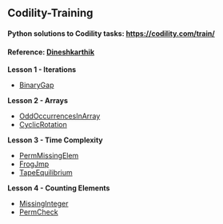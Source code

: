 Codility-Training
-----------------

#### Python solutions to Codility tasks: https://codility.com/train/
#### Reference: [Dineshkarthik](https://github.com/Dineshkarthik/codility-training)

**Lesson 1 - Iterations**

 - [BinaryGap](https://github.com/rochageorge/codility/blob/main/notebooks/BinaryGap.ipynb)

**Lesson 2 - Arrays**

 - [OddOccurrencesInArray](https://github.com/rochageorge/codility/blob/main/notebooks/OddRecurenceInArray.ipynb)
 -  [CyclicRotation](https://github.com/rochageorge/codility/blob/main/notebooks/CyclicRotation.ipynb)

**Lesson 3 - Time Complexity**

 - [PermMissingElem](https://github.com/rochageorge/codility/blob/main/notebooks/PermMissingElement.ipynb)
 - [FrogJmp](https://github.com/rochageorge/codility/blob/main/notebooks/FrogJumps.ipynb)
 - [TapeEquilibrium](https://github.com/rochageorge/codility/blob/main/notebooks/TapeEqui.ipynb)

**Lesson 4 - Counting Elements**

 - [MissingInteger](https://github.com/rochageorge/codility/blob/main/notebooks/MissingSmallestPossible.ipynb)
 - [PermCheck](https://github.com/rochageorge/codility/blob/main/notebooks/CheckPermutation.ipynb)
<!--   - [FrogRiverOne]()
 - [MaxCounters]()



**Lesson 5 - Prefix Sums**

 - [PassingCars]()
 - [CountDiv]()
 - [MinAvgTwoSlice]()
 - [GenomicRangeQuery]()

**Lesson 6 - Sorting**

 - [Distinct]()
 - [MaxProductOfThree]()
 - [Triangle]()
 - [NumberOfDiscIntersections]()

**Lesson 7 - Stacks and Queues**

 - [Brackets]()
 - [Fish]()
 - [StoneWall]()
 - [Nesting]()
 
**Lesson 8 - Leader**

 - [EquiLeader]()
 - [Dominator]()

**Lesson 9 - Maximum slice problem**

 - [MaxSliceSum]()
 - [MaxProfit]()
 - [MaxDoubleSliceSum]()

**Lesson 10 - Prime and composite numbers**

 - [MinPerimeterRectangle]()
 - [CountFactors]()
 - [Peaks]()
 - [Flags]()

**Lesson 11 - Sieve of Eratosthenes**

 - [CountNotDivisible]()

**Lesson 12 - Euclidean algorithm**

 - [ChocolatesByNumbers]()
 - [CommonPrimeDivisors]()

**Lesson 13 - Fibonacci numbers**

 - [FibFrog]()
 - [Ladder]()

**Lesson 14 - Binary search algorithm**

 - [MinMaxDivision]()
 - [NailingPlanks]()

**Lesson 15 - Caterpillar method**

 - [AbsDistinct]()
 - [CountDistinctSlices]()
 - [CountTriangles]()
 - [MinAbsSumOfTwo]()

**Lesson 16 - Greedy algorithms**

 - [MaxNonoverlappingSegments]()
 - [TieRopes]()

**Lesson 17 - Dynamic programming**

 - [MinAbsSum]()
 - [NumberSolitaire]() -->

